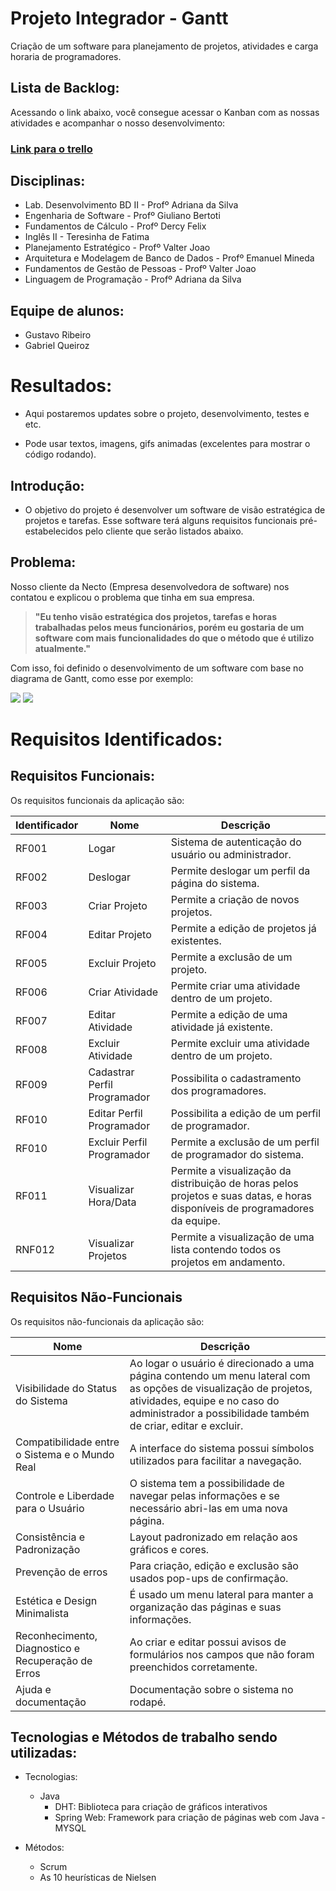 # Projeto Integrador - Gantt 

Criação de um software para planejamento de projetos, atividades e carga horaria de programadores.

## Lista de Backlog:
Acessando o link abaixo, você consegue acessar o Kanban com as nossas atividades e acompanhar o nosso desenvolvimento:
### [Link para o trello](https://trello.com/b/fRWb5UFb/pi-2-semestre)

## Disciplinas:
- Lab. Desenvolvimento BD II - Profº Adriana da Silva
- Engenharia de Software - Profº Giuliano Bertoti
- Fundamentos de Cálculo - Profº Dercy Felix
- Inglês II - Teresinha de Fatima
- Planejamento Estratégico - Profº Valter Joao
- Arquitetura e Modelagem de Banco de Dados - Profº Emanuel Mineda
- Fundamentos de Gestão de Pessoas - Profº Valter Joao
- Linguagem de Programação - Profº Adriana da Silva

## Equipe de alunos:
- Gustavo Ribeiro
- Gabriel Queiroz

# Resultados:
- Aqui postaremos updates sobre o projeto, desenvolvimento, testes e etc.

- Pode usar textos, imagens, gifs animadas (excelentes para mostrar o código rodando).

## Introdução:
- O objetivo do projeto é desenvolver um software de visão estratégica de projetos e tarefas. Esse software terá alguns requisitos funcionais pré-estabelecidos pelo cliente que serão listados abaixo.

## Problema:
Nosso cliente da Necto (Empresa desenvolvedora de software) nos contatou e explicou o problema que tinha em sua empresa.

>**"Eu  tenho visão estratégica dos projetos, tarefas e horas trabalhadas pelos meus funcionários, porém eu gostaria de um software com mais funcionalidades do que o método que é utilizo atualmente."**

Com isso, foi definido o desenvolvimento de um software com base no diagrama de Gantt, como esse por exemplo:

![](/projeto-integrador-gantt/cronograma-artia.png)
![](https://gitlab.com/gurst6/projeto-integrador-gantt/-/blob/master/cronograma-artia.png)

# Requisitos Identificados:

## Requisitos Funcionais:
Os requisitos funcionais da aplicação são:

|Identificador|Nome|Descrição|
|----|--|----------|
| RF001 | Logar | Sistema de autenticação do usuário ou administrador.|
| RF002 | Deslogar | Permite deslogar um perfil da página do sistema.|
| RF003 | Criar Projeto | Permite a criação de novos projetos.|
| RF004 | Editar Projeto | Permite a edição de projetos já existentes.|
| RF005	| Excluir Projeto | Permite a exclusão de um projeto.|
| RF006	| Criar Atividade | Permite criar uma atividade dentro de um projeto.|
| RF007	| Editar Atividade | Permite a edição de uma atividade já existente.|
| RF008	| Excluir Atividade	| Permite excluir uma atividade dentro de um projeto.|
| RF009	| Cadastrar Perfil Programador | Possibilita o cadastramento dos programadores.|
| RF010 | Editar Perfil Programador | Possibilita a edição de um perfil de programador.|
| RF010	| Excluir Perfil Programador | Permite a exclusão de um perfil de programador do sistema.|
| RF011	| Visualizar Hora/Data | Permite a visualização da distribuição de horas pelos projetos e suas datas, e horas disponíveis de programadores da equipe.|
| RNF012 | Visualizar Projetos | Permite a visualização de uma lista contendo todos os projetos em andamento.|

## Requisitos Não-Funcionais
Os requisitos não-funcionais da aplicação são:

|Nome|Descrição| 
|--|----------|
| Visibilidade do Status do Sistema | Ao logar o usuário é direcionado a uma página contendo um menu lateral com as opções de visualização de projetos, atividades, equipe e no caso do administrador a possibilidade também de criar, editar e excluir.|
| Compatibilidade entre o Sistema e o Mundo Real | A interface do sistema possui símbolos utilizados para facilitar a navegação.|
| Controle e Liberdade para o Usuário | O sistema tem a possibilidade de navegar pelas informações e se necessário abri-las em uma nova página.|
| Consistência e Padronização | Layout padronizado em relação aos gráficos e cores.|
| Prevenção de erros | Para criação, edição e exclusão são usados pop-ups de confirmação.|
| Estética e Design Minimalista | É usado um menu lateral para manter a organização das páginas e suas informações.|
| Reconhecimento, Diagnostico e Recuperação de Erros | Ao criar e editar possui avisos de formulários nos campos que não foram preenchidos corretamente.|
| Ajuda e documentação | Documentação sobre o sistema no rodapé.|


## Tecnologias e Métodos de trabalho sendo utilizadas:
- Tecnologias:
    - Java
        - DHT: Biblioteca para criação de gráficos interativos
        - Spring Web: Framework para criação de páginas web com Java
    -MYSQL


- Métodos: 
    - Scrum
    - As 10 heurísticas de Nielsen

    
    
  

 